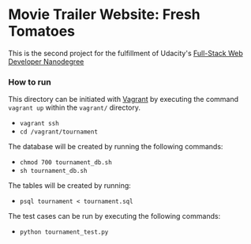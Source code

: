 # Movie Trailer Website: Fresh Tomatoes

This is the second project for the fulfillment of Udacity's [Full-Stack Web Developer Nanodegree](https://www.udacity.com/course/full-stack-web-developer-nanodegree--nd004)

### How to run

This directory can be initiated with [Vagrant](https://www.vagrantup.com/) by executing the command `vagrant up` within the `vagrant/` directory.

- `vagrant ssh`
- `cd /vagrant/tournament`

The database will be created by running the following commands:

- `chmod 700 tournament_db.sh`
- `sh tournament_db.sh`

The tables will be created by running:

- `psql tournament < tournament.sql`

The test cases can be run by executing the following commands:

- `python tournament_test.py`

